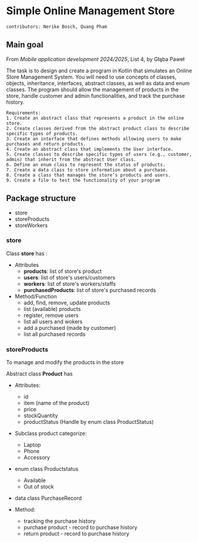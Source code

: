 # Simple Online Management Store
    contributors: Nerike Bosch, Quang Pham
## Main goal
From _Mobile application development 2024/2025_, List 4, by Głąba Paweł

The task is to design and create a program in Kotlin that simulates an Online Store
Management System. You will need to use concepts of classes, objects, inheritance,
interfaces, abstract classes, as well as data and enum classes. The program should allow the
management of products in the store, handle customer and admin functionalities, and track the
purchase history.

    Requirements:
    1. Create an abstract class that represents a product in the online store.
    2. Create classes derived from the abstract product class to describe specific types of products.
    3. Create an interface that defines methods allowing users to make purchases and return products.
    4. Create an abstract class that implements the User interface.
    5. Create classes to describe specific types of users (e.g., customer, admin) that inherit from the abstract User class.
    6. Define an enum class to represent the status of products.
    7. Create a data class to store information about a purchase.
    8. Create a class that manages the store’s products and users.
    9. Create a file to test the functionality of your program

## Package structure
* store
* storeProducts
* storeWorkers

### store

Class **store** has :
* Attributes
    * **products**: list of store's product
    * **users**: list of store's users/customers
    * **workers**: list of store's workers/staffs
    * **purchasedProducts**: list of store's purchased records
* Method/Function
    * add, find, remove, update products
    * list (available) products
    * register, remove users
    * list all users and wokers
    * add a purchased (made by customer)
    * list all purchased records
### storeProducts
To manage and modify the products in the store

Abstract class **Product** has
* Attributes:
    * id
    * item (name of the product)
    * price
    * stockQuantity
    * productStatus (Handle by enum class ProductStatus)
* Subclass product categorize:
    * Laptop
    * Phone
    * Accessory
* enum class Productstatus
    * Available
    * Out of stock
* data class PurchaseRecord

* Method:
    * tracking the purchase history
    * purchase product - record to purchase history
    * return product - record to purchase history
